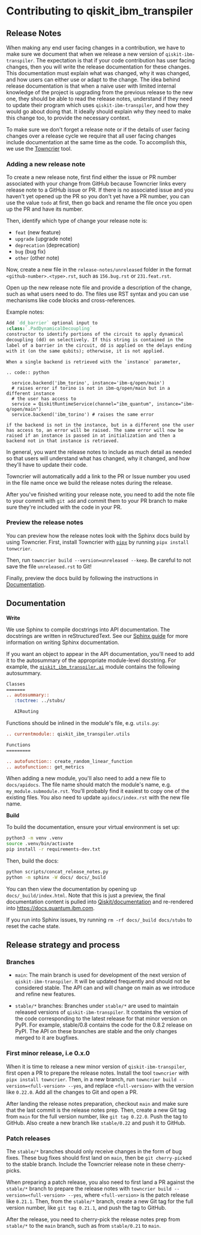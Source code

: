 # Contributing to qiskit_ibm_transpiler

## Release Notes

When making any end user facing changes in a contribution, we have to make sure
we document that when we release a new version of `qiskit-ibm-transpiler`. The
expectation is that if your code contribution has user facing changes, then you
will write the release documentation for these changes. This documentation must
explain what was changed, why it was changed, and how users can either use or
adapt to the change. The idea behind release documentation is that when a naive
user with limited internal knowledge of the project is upgrading from the
previous release to the new one, they should be able to read the release notes,
understand if they need to update their program which uses `qiskit-ibm-transpiler`,
and how they would go about doing that. It ideally should explain why
they need to make this change too, to provide the necessary context.

To make sure we don't forget a release note or if the details of user facing
changes over a release cycle we require that all user facing changes include
documentation at the same time as the code. To accomplish this, we use the
[Towncrier](https://towncrier.readthedocs.io/en/stable/) tool.

### Adding a new release note

To create a new release note, first find either the issue or PR number associated with your change from GitHub because Towncrier links every release note to a GitHub issue or PR. If there is no associated issue and you haven't yet opened up the PR so you don't yet have a PR number, you can use the value `todo` at first, then go back and rename the file once you open up the PR and have its number.

Then, identify which type of change your release note is:

- `feat` (new feature)
- `upgrade` (upgrade note)
- `deprecation` (deprecation)
- `bug` (bug fix)
- `other` (other note)

Now, create a new file in the `release-notes/unreleased` folder in the format `<github-number>.<type>.rst`, such as `156.bug.rst` or `231.feat.rst`.

Open up the new release note file and provide a description of the change, such as what users need to do. The files use RST syntax and you can use mechanisms like code blocks and cross-references.

Example notes:

```rst
Add `dd_barrier` optional input to
:class:`.PadDynamicalDecoupling`
constructor to identify portions of the circuit to apply dynamical
decoupling (dd) on selectively. If this string is contained in the
label of a barrier in the circuit, dd is applied on the delays ending
with it (on the same qubits); otherwise, it is not applied.
```

```
When a single backend is retrieved with the `instance` parameter,

.. code:: python

  service.backend('ibm_torino', instance='ibm-q/open/main')
  # raises error if torino is not in ibm-q/open/main but in a different instance
  # the user has access to
  service = QiskitRuntimeService(channel="ibm_quantum", instance="ibm-q/open/main")
  service.backend('ibm_torino') # raises the same error

if the backend is not in the instance, but in a different one the user
has access to, an error will be raised. The same error will now be
raised if an instance is passed in at initialization and then a
backend not in that instance is retrieved.
```

In general, you want the release notes to include as much detail as needed so that users will understand what has changed, why it changed, and how they'll have to update their code.

Towncrier will automatically add a link to the PR or Issue number you used in
the file name once we build the release notes during the release.

After you've finished writing your release note, you need to add the note file to your commit with `git add` and commit them to your PR branch to make sure they're included with the code in your PR.

### Preview the release notes

You can preview how the release notes look with the Sphinx docs build by using Towncrier. First, install Towncrier with [`pipx`](https://pipx.pypa.io/stable/) by running `pipx install tonwcrier`. 

Then, run `towncrier build --version=unreleased --keep`. Be careful to not save the file `unreleased.rst` to Git!

Finally, preview the docs build by following the instructions in
[Documentation](#documentation).

## Documentation

**Write**

We use Sphinx to compile docstrings into API documentation. The docstrings are written in reStructuredText. See our [Sphinx guide](https://qiskit.github.io/qiskit_sphinx_theme/sphinx_guide/index.html) for more information on writing Sphinx documentation.

If you want an object to appear in the API documentation, you'll need to add it to the autosummary of the appropriate module-level docstring. For example, the [`qiskit_ibm_transpiler.ai`](qiskit_ibm_transpiler/ai/__init__.py) module contains the following autosummary.

```rst
Classes
=======
.. autosummary::
   :toctree: ../stubs/

   AIRouting
```

Functions should be inlined in the module's file, e.g. `utils.py`:

```rst
.. currentmodule:: qiskit_ibm_transpiler.utils

Functions
=========

.. autofunction:: create_random_linear_function
.. autofunction:: get_metrics
```

When adding a new module, you'll also need to add a new file to `docs/apidocs`. The file name should match the module's name, e.g. `my_module.submodule.rst`. You'll probably find it easiest to copy one of the existing files. You also need to update `apidocs/index.rst` with the new file name.

**Build**

To build the documentation, ensure your virtual environment is set up:

```sh
python3 -m venv .venv
source .venv/bin/activate
pip install -r requirements-dev.txt
```

Then, build the docs:

```sh
python scripts/concat_release_notes.py
python -m sphinx -W docs/ docs/_build
```

You can then view the documentation by opening up `docs/_build/index.html`. Note that this is just a preview, the final documentation content is pulled into [Qiskit/documentation](https://github.com/qiskit/documentation) and re-rendered into <https://docs.quantum.ibm.com>.

If you run into Sphinx issues, try running `rm -rf docs/_build docs/stubs` to reset the cache state.

## Release strategy and process

### Branches

* `main`: The main branch is used for development of the next version of `qiskit-ibm-transpiler`.
It will be updated frequently and should not be considered stable. The API
can and will change on main as we introduce and refine new features.

* `stable/*` branches: Branches under `stable/*` are used to maintain released versions of `qiskit-ibm-transpiler`.
It contains the version of the code corresponding to the latest release for
that minor version on PyPI. For example, stable/0.8 contains the code for the
0.8.2 release on PyPI. The API on these branches are stable and the only changes
merged to it are bugfixes.

### First minor release, i.e 0.x.0

When it is time to release a new minor version of `qiskit-ibm-transpiler`, first open a PR to prepare the release notes. Install the tool `towncrier` with `pipx install towncrier`.
Then, in a new branch, run `towncrier build --version=<full-version> --yes`, and replace `<full-version>` with the version like `0.22.0`. Add all the changes to Git and open a PR.

After landing the release notes preparation, checkout `main` and make sure that the last
commit is the release notes prep. Then, create a new Git tag from `main` for the full
version number, like `git tag 0.22.0`. Push the tag to GitHub. Also create a new branch like
`stable/0.22` and push it to GitHub.

### Patch releases

The `stable/*` branches should only receive changes in the form of bug fixes.
These bug fixes should first land on `main`, then be `git cherry-pick`ed to
the stable branch. Include the Towncrier release note in these cherry-picks.

When preparing a patch release, you also need to first land a PR against
the `stable/*` branch to prepare the release notes with
`towncrier build --version=<full-version> --yes`, where `<full-version>` is
the patch release like `0.21.1`. Then, from the `stable/*` branch, create a new
Git tag for the full version number, like `git tag 0.21.1`, and
push the tag to GitHub.

After the release, you need to cherry-pick the release notes prep from `stable/*` to
the `main` branch, such as from `stable/0.21` to `main`.